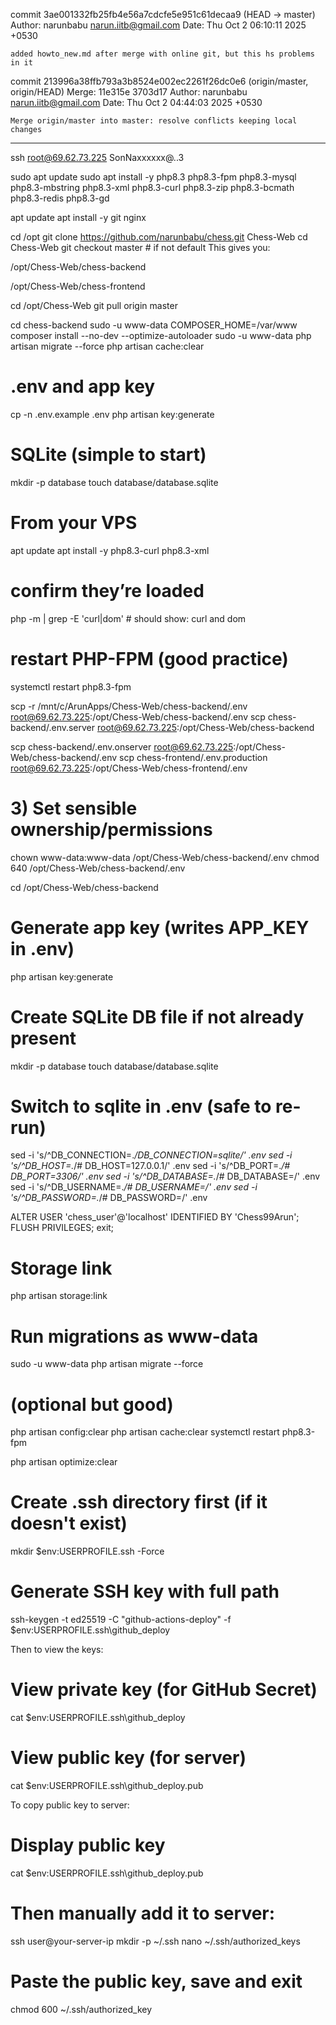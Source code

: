 commit 3ae001332fb25fb4e56a7cdcfe5e951c61decaa9 (HEAD -> master)
Author: narunbabu <narun.iitb@gmail.com>
Date:   Thu Oct 2 06:10:11 2025 +0530

    added howto_new.md after merge with online git, but this hs problems in it

commit 213996a38ffb793a3b8524e002ec2261f26dc0e6 (origin/master, origin/HEAD)
Merge: 11e315e 3703d17
Author: narunbabu <narun.iitb@gmail.com>
Date:   Thu Oct 2 04:44:03 2025 +0530

    Merge origin/master into master: resolve conflicts keeping local changes

__________________________



ssh root@69.62.73.225
SonNaxxxxxx@..3


 sudo apt update
  sudo apt install -y php8.3 php8.3-fpm php8.3-mysql php8.3-mbstring php8.3-xml php8.3-curl php8.3-zip php8.3-bcmath
  php8.3-redis php8.3-gd

apt update
apt install -y git nginx

cd /opt
git clone https://github.com/narunbabu/chess.git Chess-Web
cd Chess-Web
git checkout master   # if not default
This gives you:

/opt/Chess-Web/chess-backend

/opt/Chess-Web/chess-frontend

cd /opt/Chess-Web
git pull origin master

cd chess-backend
sudo -u www-data COMPOSER_HOME=/var/www composer install --no-dev --optimize-autoloader
sudo -u www-data php artisan migrate --force
php artisan cache:clear



# .env and app key
cp -n .env.example .env
php artisan key:generate

# SQLite (simple to start)
mkdir -p database
touch database/database.sqlite


# From your VPS
apt update
apt install -y php8.3-curl php8.3-xml

# confirm they’re loaded
php -m | grep -E 'curl|dom'   # should show: curl  and  dom

# restart PHP-FPM (good practice)
systemctl restart php8.3-fpm




scp -r /mnt/c/ArunApps/Chess-Web/chess-backend/.env root@69.62.73.225:/opt/Chess-Web/chess-backend/.env
scp chess-backend/.env.server  root@69.62.73.225:/opt/Chess-Web/chess-backend

scp chess-backend/.env.onserver  root@69.62.73.225:/opt/Chess-Web/chess-backend/.env
scp chess-frontend/.env.production root@69.62.73.225:/opt/Chess-Web/chess-frontend/.env
# 3) Set sensible ownership/permissions
chown www-data:www-data /opt/Chess-Web/chess-backend/.env
chmod 640 /opt/Chess-Web/chess-backend/.env


cd /opt/Chess-Web/chess-backend

# Generate app key (writes APP_KEY in .env)
php artisan key:generate

# Create SQLite DB file if not already present
mkdir -p database
touch database/database.sqlite

# Switch to sqlite in .env (safe to re-run)
sed -i 's/^DB_CONNECTION=.*/DB_CONNECTION=sqlite/' .env
sed -i 's/^DB_HOST=.*/# DB_HOST=127.0.0.1/' .env
sed -i 's/^DB_PORT=.*/# DB_PORT=3306/' .env
sed -i 's/^DB_DATABASE=.*/# DB_DATABASE=/' .env
sed -i 's/^DB_USERNAME=.*/# DB_USERNAME=/' .env
sed -i 's/^DB_PASSWORD=.*/# DB_PASSWORD=/' .env

 ALTER USER 'chess_user'@'localhost' IDENTIFIED BY 'Chess99Arun';      
  FLUSH PRIVILEGES;
  exit;

# Storage link
php artisan storage:link

# Run migrations as www-data
sudo -u www-data php artisan migrate --force

# (optional but good)
php artisan config:clear
php artisan cache:clear
systemctl restart php8.3-fpm

php artisan optimize:clear


  # Create .ssh directory first (if it doesn't exist)
  mkdir $env:USERPROFILE\.ssh -Force

  # Generate SSH key with full path
  ssh-keygen -t ed25519 -C "github-actions-deploy" -f $env:USERPROFILE\.ssh\github_deploy

  Then to view the keys:

  # View private key (for GitHub Secret)
  cat $env:USERPROFILE\.ssh\github_deploy

  # View public key (for server)
  cat $env:USERPROFILE\.ssh\github_deploy.pub

  To copy public key to server:

  # Display public key
  cat $env:USERPROFILE\.ssh\github_deploy.pub

  # Then manually add it to server:
  ssh user@your-server-ip
  mkdir -p ~/.ssh
  nano ~/.ssh/authorized_keys
  # Paste the public key, save and exit
  chmod 600 ~/.ssh/authorized_key